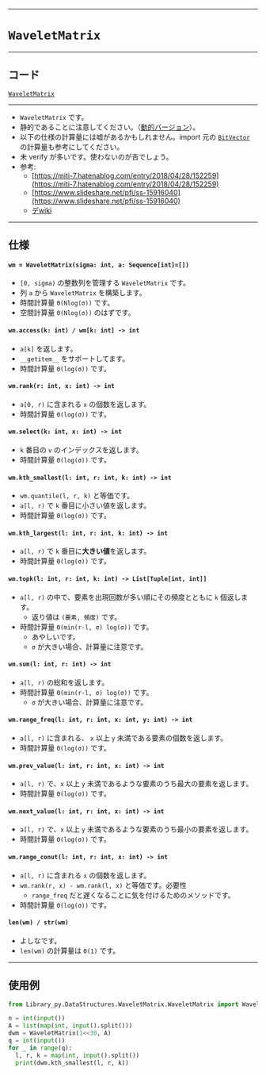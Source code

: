 ___

# `WaveletMatrix`

_____

## コード

[`WaveletMatrix`](https://github.com/titanium-22/Library_py/blob/main/DataStructures/WaveletMatrix/WaveletMatrix.py)
<!-- code=https://github.com/titanium-22/Library_py/blob/main/DataStructures\WaveletMatrix\WaveletMatrix_.py -->

_____

- `WaveletMatrix` です。
- 静的であることに注意してください。（[動的バージョン](./DynamicWaveletMatrix.md)）。
- 以下の仕様の計算量には嘘があるかもしれません。import 元の [`BitVector`](../BitVector/BitVector.md) の計算量も参考にしてください。
- 未 verify が多いです。使わないのが吉でしょう。
- 参考:
  - [https://miti-7.hatenablog.com/entry/2018/04/28/152259](https://miti-7.hatenablog.com/entry/2018/04/28/152259)
  - [https://www.slideshare.net/pfi/ss-15916040](https://www.slideshare.net/pfi/ss-15916040)
  - [デwiki](https://scrapbox.io/data-structures/Wavelet_Matrix)

_____

## 仕様

#### `wm = WaveletMatrix(sigma: int, a: Sequence[int]=[])`
- `[0, sigma)` の整数列を管理する `WaveletMatrix` です。
- 列 `a` から `WaveletMatrix` を構築します。
- 時間計算量 `Θ(Nlog(σ))` です。
- 空間計算量 `Θ(Nlog(σ))` のはずです。

#### `wm.access(k: int) / wm[k: int] -> int`
- `a[k]` を返します。
- `__getitem__` をサポートしてます。
- 時間計算量 `Θ(log(σ))` です。

#### `wm.rank(r: int, x: int) -> int`
- `a[0, r)` に含まれる `x` の個数を返します。
- 時間計算量 `Θ(log(σ))` です。

#### `wm.select(k: int, x: int) -> int`
- `k` 番目の `v` のインデックスを返します。
- 時間計算量 `Θ(log(σ))` です。

#### `wm.kth_smallest(l: int, r: int, k: int) -> int`
- `wm.quantile(l, r, k)` と等価です。
- `a[l, r)` で `k` 番目に小さい値を返します。
- 時間計算量 `Θ(log(σ))` です。

#### `wm.kth_largest(l: int, r: int, k: int) -> int`
- `a[l, r)` で `k` 番目に**大きい値**を返します。
- 時間計算量 `Θ(log(σ))` です。

#### `wm.topk(l: int, r: int, k: int) -> List[Tuple[int, int]]`
- `a[l, r)` の中で、要素を出現回数が多い順にその頻度とともに `k` 個返します。
  - 返り値は `(要素, 頻度)` です。
- 時間計算量 `Θ(min(r-l, σ) log(σ))` です。
  - あやしいです。
  - `σ` が大きい場合、計算量に注意です。

#### `wm.sum(l: int, r: int) -> int`
- `a[l, r)` の総和を返します。
- 時間計算量 `Θ(min(r-l, σ) log(σ))` です。
  - `σ` が大きい場合、計算量に注意です。

#### `wm.range_freq(l: int, r: int, x: int, y: int) -> int`
- `a[l, r)` に含まれる、 `x` 以上 `y` 未満である要素の個数を返します。
- 時間計算量 `Θ(log(σ))` です。

#### `wm.prev_value(l: int, r: int, x: int) -> int`
- `a[l, r)` で、`x` 以上 `y` 未満であるような要素のうち最大の要素を返します。
- 時間計算量 `Θ(log(σ))` です。

#### `wm.next_value(l: int, r: int, x: int) -> int`
- `a[l, r)` で、`x` 以上 `y` 未満であるような要素のうち最小の要素を返します。
- 時間計算量 `Θ(log(σ))` です。

#### `wm.range_conut(l: int, r: int, x: int) -> int`
- `a[l, r)` に含まれる `x` の個数を返します。
- `wm.rank(r, x) - wm.rank(l, x)` と等価です。必要性
  - `range_freq` だと遅くなることに気を付けるためのメソッドです。
- 時間計算量 `Θ(log(σ))` です。

#### `len(wm) / str(wm)`
- よしなです。
- `len(wm)` の計算量は `Θ(1)` です。

_____

## 使用例

```python
from Library_py.DataStructures.WaveletMatrix.WaveletMatrix import WaveletMatrix

n = int(input())
A = list(map(int, input().split()))
dwm = WaveletMatrix(1<<30, A)
q = int(input())
for _ in range(q):
  l, r, k = map(int, input().split())
  print(dwm.kth_smallest(l, r, k))
```
